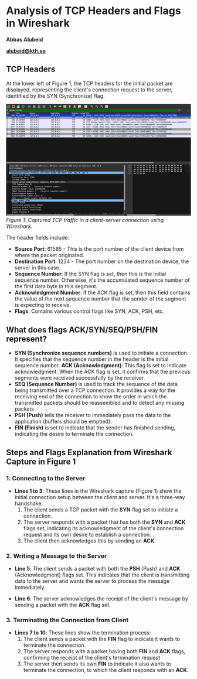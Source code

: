 # Analysis of TCP Headers and Flags in Wireshark

**Abbas Alubeid**

**alubeid@kth.se**

## TCP Headers

At the lower left of Figure 1, the TCP headers for the initial packet are displayed, representing the client's connection request to the server, identified by the SYN (Synchronize) flag.

![Client-Server TCP Connection](clientServerConnection.png)
*Figure 1: Captured TCP traffic in a client-server connection using Wireshark.*

The header fields include:

- **Source Port**: 61585 - This is the port number of the client device from where the packet originated.
- **Destination Port**: 1234 - The port number on the destination device, the server in this case.
- **Sequence Number**: If the SYN flag is set, then this is the initial sequence number. Otherwise, it's the accumulated sequence number of the first data byte in this segment.
- **Acknowledgment Number**: If the ACK flag is set, then this field contains the value of the next sequence number that the sender of the segment is expecting to receive.
- **Flags**: Contains various control flags like SYN, ACK, PSH, etc. 

## What does flags ACK/SYN/SEQ/PSH/FIN represent?
- **SYN (Synchronize sequence numbers)** is used to initiate a connection. It specifies that the sequence number in the header is the initial sequence number.
**ACK (Acknowledgment)**: This flag is set to indicate acknowledgment. When the ACK flag is set, it confirms that the previous segments were received successfully by the receiver.
- **SEQ (Sequence Number)** is used to track the sequence of the data being transmitted over a TCP connection. It provides a way for the receiving end of the connection to know the order in which the transmitted packets should be reassembled and to detect any missing packets
- **PSH (Push)** tells the receiver to immediately pass the data to the application (buffers should be emptied).
- **FIN (Finish)** is set to indicate that the sender has finished sending, indicating the desire to terminate the connection.

## Steps and Flags Explanation from Wireshark Capture in Figure 1

### 1. Connecting to the Server

- **Lines 1 to 3**: These lines in the Wireshark capture (Figure 1) show the initial connection setup between the client and server. It's a three-way handshake:
  1. The client sends a TCP packet with the **SYN** flag set to initiate a connection.
  2. The server responds with a packet that has both the **SYN** and **ACK** flags set, indicating its acknowledgment of the client's connection request and its own desire to establish a connection.
  3. The client then acknowledges this by sending an **ACK**.

### 2. Writing a Message to the Server

- **Line 5**: The client sends a packet with both the **PSH** (Push) and **ACK** (Acknowledgment) flags set. This indicates that the client is transmitting data to the server and wants the server to process the message immediately.

- **Line 6**: The server acknowledges the receipt of the client's message by sending a packet with the **ACK** flag set.


### 3. Terminating the Connection from Client

- **Lines 7 to 10**: These lines show the termination process:
  1. The client sends a packet with the **FIN** flag to indicate it wants to terminate the connection.
   2. The server responds with a packet having both **FIN** and **ACK** flags, confirming the receipt of the client's termination request
  3. The server then sends its own **FIN** to indicate it also wants to terminate the connection, to which the client responds with an **ACK**.

